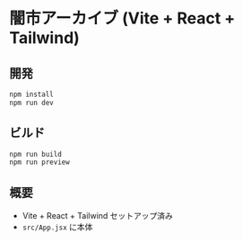 # 闇市アーカイブ (Vite + React + Tailwind)

## 開発
```bash
npm install
npm run dev
```

## ビルド
```bash
npm run build
npm run preview
```

## 概要
- Vite + React + Tailwind セットアップ済み
- `src/App.jsx` に本体

